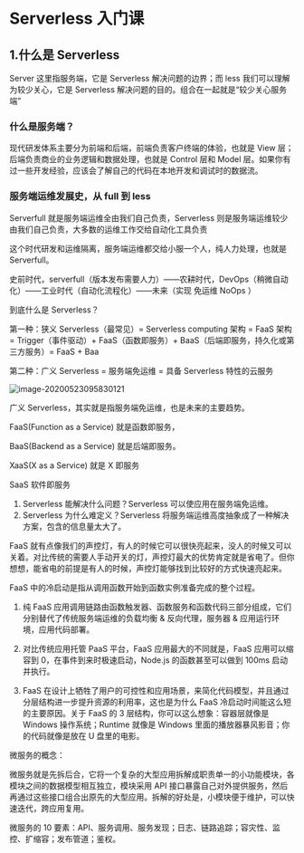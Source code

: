 

#  Serverless 入门课

## 1.什么是 Serverless 

Server 这里指服务端，它是 Serverless 解决问题的边界；而 less 我们可以理解为较少关心，它是  Serverless  解决问题的目的。组合在一起就是“较少关心服务端”

###  什么是服务端？ 

 现代研发体系主要分为前端和后端，前端负责客户终端的体验，也就是 View 层；后端负责商业的业务逻辑和数据处理，也就是 Control 层和 Model 层。如果你有过一些开发经验，应该会了解自己的代码在本地开发和调试时的数据流。 

###  服务端运维发展史，从 full 到 less 

 Serverfull 就是服务端运维全由我们自己负责，Serverless 则是服务端运维较少由我们自己负责，大多数的运维工作交给自动化工具负责 

 这个时代研发和运维隔离，服务端运维都交给小服一个人，纯人力处理，也就是 Serverfull。 

史前时代，serverfull（版本发布需要人力）——农耕时代，DevOps（稍微自动化）——工业时代（自动化流程化）——未来（实现 免运维 NoOps ）



到底什么是 Serverless？

 第一种：狭义 Serverless（最常见）= Serverless computing 架构 = FaaS 架构 = Trigger（事件驱动）+ FaaS（函数即服务）+ BaaS（后端即服务，持久化或第三方服务）= FaaS + Baa 

 第二种：广义 Serverless = 服务端免运维 = 具备 Serverless 特性的云服务 

![image-20200523095830121](C:\Users\mayn\AppData\Roaming\Typora\typora-user-images\image-20200523095830121.png)

 广义 Serverless，其实就是指服务端免运维，也是未来的主要趋势。 

FaaS(Function as a Service) 就是函数即服务，

BaaS(Backend as a Service) 就是后端即服务。

XaaS(X as a Service) 就是 X 即服务 

SaaS 软件即服务



1. Serverless 能解决什么问题？Serverless 可以使应用在服务端免运维。
2. Serverless 为什么难定义？Serverless 将服务端运维高度抽象成了一种解决方案，包含的信息量太大了。 





 FaaS 就有点像我们的声控灯，有人的时候它可以很快亮起来，没人的时候又可以关着。对比传统的需要人手动开关的灯，声控灯最大的优势肯定就是省电了。但你想想，能省电的前提是有人的时候，声控灯能够找到比较好的方式快速亮起来。 

 FaaS 中的冷启动是指从调用函数开始到函数实例准备完成的整个过程。 



1. 纯 FaaS 应用调用链路由函数触发器、函数服务和函数代码三部分组成，它们分别替代了传统服务端运维的负载均衡 & 反向代理，服务器 & 应用运行环境，应用代码部署。

2. 对比传统应用托管 PaaS 平台，FaaS 应用最大的不同就是，FaaS 应用可以缩容到 0，在事件到来时极速启动，Node.js 的函数甚至可以做到 100ms 启动并执行。
3. FaaS 在设计上牺牲了用户的可控性和应用场景，来简化代码模型，并且通过分层结构进一步提升资源的利用率，这也是为什么 FaaS 冷启动时间能这么短的主要原因。关于 FaaS 的 3 层结构，你可以这么想象：容器层就像是 Windows 操作系统；Runtime 就像是 Windows 里面的播放器暴风影音；你的代码就像是放在 U 盘里的电影。 



微服务的概念：

 微服务就是先拆后合，它将一个复杂的大型应用拆解成职责单一的小功能模块，各模块之间的数据模型相互独立，模块采用 API 接口暴露自己对外提供服务，然后再通过这些接口组合出原先的大型应用。拆解的好处是，小模块便于维护，可以快速迭代，跨应用复用。 

 微服务的 10 要素：API、服务调用、服务发现；日志、链路追踪；容灾性、监控、扩缩容；发布管道；鉴权。 